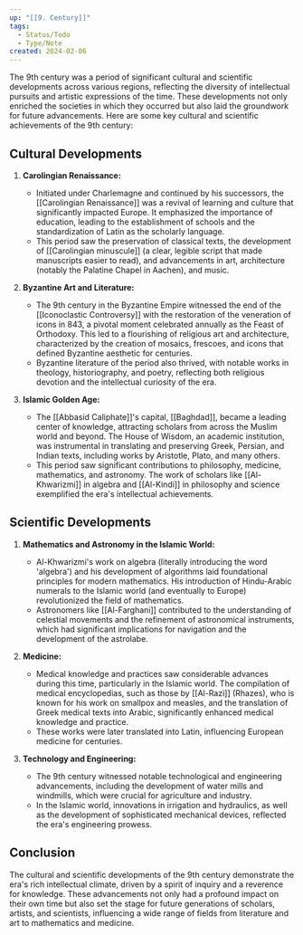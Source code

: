 ```yaml
---
up: "[[9. Century]]"
tags:
  - Status/Todo
  - Type/Note
created: 2024-02-06
---
```

The 9th century was a period of significant cultural and scientific developments across various regions, reflecting the diversity of intellectual pursuits and artistic expressions of the time. These developments not only enriched the societies in which they occurred but also laid the groundwork for future advancements. Here are some key cultural and scientific achievements of the 9th century:

## Cultural Developments

1. **Carolingian Renaissance:**
   - Initiated under Charlemagne and continued by his successors, the [[Carolingian Renaissance]] was a revival of learning and culture that significantly impacted Europe. It emphasized the importance of education, leading to the establishment of schools and the standardization of Latin as the scholarly language.
   - This period saw the preservation of classical texts, the development of [[Carolingian minuscule]] (a clear, legible script that made manuscripts easier to read), and advancements in art, architecture (notably the Palatine Chapel in Aachen), and music.

2. **Byzantine Art and Literature:**
   - The 9th century in the Byzantine Empire witnessed the end of the [[Iconoclastic Controversy]] with the restoration of the veneration of icons in 843, a pivotal moment celebrated annually as the Feast of Orthodoxy. This led to a flourishing of religious art and architecture, characterized by the creation of mosaics, frescoes, and icons that defined Byzantine aesthetic for centuries.
   - Byzantine literature of the period also thrived, with notable works in theology, historiography, and poetry, reflecting both religious devotion and the intellectual curiosity of the era.

3. **Islamic Golden Age:**
   - The [[Abbasid Caliphate]]'s capital, [[Baghdad]], became a leading center of knowledge, attracting scholars from across the Muslim world and beyond. The House of Wisdom, an academic institution, was instrumental in translating and preserving Greek, Persian, and Indian texts, including works by Aristotle, Plato, and many others.
   - This period saw significant contributions to philosophy, medicine, mathematics, and astronomy. The work of scholars like [[Al-Khwarizmi]] in algebra and [[Al-Kindi]] in philosophy and science exemplified the era's intellectual achievements.

## Scientific Developments

1. **Mathematics and Astronomy in the Islamic World:**
   - Al-Khwarizmi's work on algebra (literally introducing the word 'algebra') and his development of algorithms laid foundational principles for modern mathematics. His introduction of Hindu-Arabic numerals to the Islamic world (and eventually to Europe) revolutionized the field of mathematics.
   - Astronomers like [[Al-Farghani]] contributed to the understanding of celestial movements and the refinement of astronomical instruments, which had significant implications for navigation and the development of the astrolabe.

2. **Medicine:**
   - Medical knowledge and practices saw considerable advances during this time, particularly in the Islamic world. The compilation of medical encyclopedias, such as those by [[Al-Razi]] (Rhazes), who is known for his work on smallpox and measles, and the translation of Greek medical texts into Arabic, significantly enhanced medical knowledge and practice.
   - These works were later translated into Latin, influencing European medicine for centuries.

3. **Technology and Engineering:**
   - The 9th century witnessed notable technological and engineering advancements, including the development of water mills and windmills, which were crucial for agriculture and industry.
   - In the Islamic world, innovations in irrigation and hydraulics, as well as the development of sophisticated mechanical devices, reflected the era's engineering prowess.

## Conclusion

The cultural and scientific developments of the 9th century demonstrate the era's rich intellectual climate, driven by a spirit of inquiry and a reverence for knowledge. These advancements not only had a profound impact on their own time but also set the stage for future generations of scholars, artists, and scientists, influencing a wide range of fields from literature and art to mathematics and medicine.
